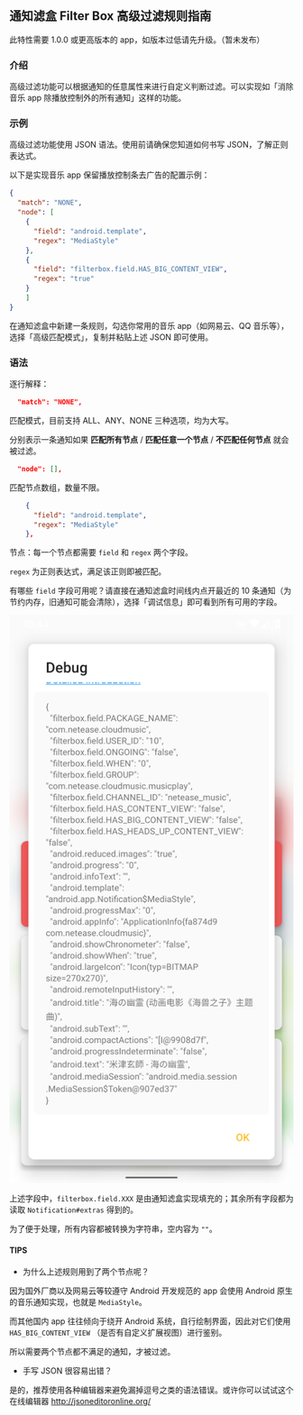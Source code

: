 ## 通知滤盒 Filter Box 高级过滤规则指南

此特性需要 1.0.0 或更高版本的 app，如版本过低请先升级。（暂未发布）

### 介绍

高级过滤功能可以根据通知的任意属性来进行自定义判断过滤。可以实现如「消除音乐 app 除播放控制外的所有通知」这样的功能。

### 示例

高级过滤功能使用 JSON 语法。使用前请确保您知道如何书写 JSON，了解正则表达式。

以下是实现音乐 app 保留播放控制条去广告的配置示例：

```JSON
{
  "match": "NONE",
  "node": [
    {
      "field": "android.template",
      "regex": "MediaStyle"
    },
    {
      "field": "filterbox.field.HAS_BIG_CONTENT_VIEW",
      "regex": "true"
    }
    ]
}
```

在通知滤盒中新建一条规则，勾选你常用的音乐 app（如网易云、QQ 音乐等），选择「高级匹配模式」，复制并粘贴上述 JSON 即可使用。

### 语法

逐行解释：
```JSON
  "match": "NONE",
```
匹配模式，目前支持 ALL、ANY、NONE 三种选项，均为大写。

分别表示一条通知如果 **匹配所有节点** / **匹配任意一个节点** / **不匹配任何节点** 就会被过滤。

```JSON
  "node": [],
```
匹配节点数组，数量不限。

```JSON
    {
      "field": "android.template",
      "regex": "MediaStyle"
    },
```
节点：每一个节点都需要 `field` 和 `regex` 两个字段。

`regex` 为正则表达式，满足该正则即被匹配。

有哪些 `field` 字段可用呢？请直接在通知滤盒时间线内点开最近的 10 条通知（为节约内存，旧通知可能会清除），选择「调试信息」即可看到所有可用的字段。

![调试信息界面](/img/screenshot_debug_zh.png)

上述字段中，`filterbox.field.XXX` 是由通知滤盒实现填充的；其余所有字段都为读取 `Notification#extras` 得到的。

为了便于处理，所有内容都被转换为字符串，空内容为 `""`。

#### TIPS

 - 为什么上述规则用到了两个节点呢？
 
 因为国外厂商以及网易云等较遵守 Android 开发规范的 app 会使用 Android 原生的音乐通知实现，也就是 `MediaStyle`。

而其他国内 app 往往倾向于绕开 Android 系统，自行绘制界面，因此对它们使用 `HAS_BIG_CONTENT_VIEW` （是否有自定义扩展视图）进行鉴别。

所以需要两个节点都不满足的通知，才被过滤。

- 手写 JSON 很容易出错？

是的，推荐使用各种编辑器来避免漏掉逗号之类的语法错误。或许你可以试试这个在线编辑器 <http://jsoneditoronline.org/>
